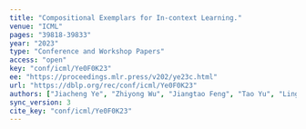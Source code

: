 ```yaml
---
title: "Compositional Exemplars for In-context Learning."
venue: "ICML"
pages: "39818-39833"
year: "2023"
type: "Conference and Workshop Papers"
access: "open"
key: "conf/icml/Ye0F0K23"
ee: "https://proceedings.mlr.press/v202/ye23c.html"
url: "https://dblp.org/rec/conf/icml/Ye0F0K23"
authors: ["Jiacheng Ye", "Zhiyong Wu", "Jiangtao Feng", "Tao Yu", "Lingpeng Kong"]
sync_version: 3
cite_key: "conf/icml/Ye0F0K23"
---
```

